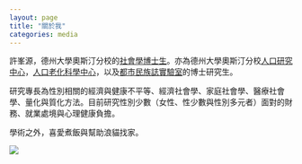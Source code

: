 ```yaml
---
layout: page
title: "關於我"
categories: media
---
```


許峯源，德州大學奧斯汀分校的[社會學博士生](https://liberalarts.utexas.edu/sociology/gradstudents/fh5495)。亦為德州大學奧斯汀分校[人口研究中心](https://liberalarts.utexas.edu/prc/gradstudents/fh5495)，[人口老化科學中心](https://liberalarts.utexas.edu/caps/people/)，以及[都市民族誌實驗室](https://sites.utexas.edu/ethnolab/people/fellows/)的博士研究生。

研究專長為性別相關的經濟與健康不平等、經濟社會學、家庭社會學、醫療社會學、量化與質化方法。目前研究性別少數（女性、性少數與性別多元者）面對的財務、就業處境與心理健康負擔。

學術之外，喜愛煮飯與幫助浪貓找家。

![](https://jaimehsu.github.io/photo.jpg) 
